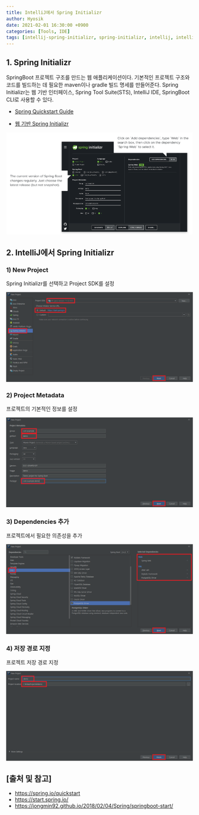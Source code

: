 ```yaml
--- 
title: IntelliJ에서 Spring Initializr
author: Hyosik
date: 2021-02-01 16:30:00 +0900
categories: [Tools, IDE]
tags: [intellij-spring-initializr, spring-initializr, intellij, intellij-springboot, spring-quickstart, 인텔리제이-스프링부트]
---
```


## 1. Spring Initializr
SpringBoot 프로젝트 구조를 만드는 웹 애플리케이션이다. 기본적인 프로젝트 구조와 코드를 빌드하는 데 필요한 maven이나 gradle 빌드 명세를 만들어준다. Spring Initializr는 웹 기반 인터페이스, Spring Tool Suite(STS), IntelliJ IDE, SpringBoot CLI로 사용할 수 있다.

* [Spring Quickstart Guide](https://spring.io/quickstart)

* [웹 기반 Spring Initializr](https://start.spring.io/)

![img001](/assets/img/2021-02-01-spring-initializr-in-intellij/img001.png)

## 2. IntelliJ에서 Spring Initializr

### 1) New Project
Spring Initializr를 선택하고 Project SDK를 설정

![img002](/assets/img/2021-02-01-spring-initializr-in-intellij/img002.png)

### 2) Project Metadata
프로젝트의 기본적인 정보를 설정

![img003](/assets/img/2021-02-01-spring-initializr-in-intellij/img003.png)

### 3) Dependencies 추가
프로젝트에서 필요한 의존성을 추가

![img004](/assets/img/2021-02-01-spring-initializr-in-intellij/img004.png)

### 4) 저장 경로 지정
프로젝트 저장 경로 지정

![img005](/assets/img/2021-02-01-spring-initializr-in-intellij/img005.png)

## [출처 및 참고]
* <https://spring.io/quickstart>
* <https://start.spring.io/>
* <https://jongmin92.github.io/2018/02/04/Spring/springboot-start/>
